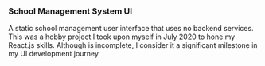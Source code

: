 ### School Management System UI

A static school management user interface that uses no backend services. This was a hobby project
I took upon myself in July 2020 to hone my React.js skills. Although is incomplete, I consider it a significant
milestone in my UI development journey

